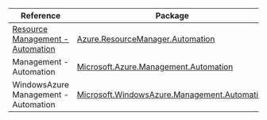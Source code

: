 | Reference | Package | Source |
|---|---|---|
|[Resource Management - Automation](resourcemanager.automation-readme.md)|[Azure.ResourceManager.Automation](https://www.nuget.org/packages/Azure.ResourceManager.Automation)|[GitHub](https://github.com/Azure/azure-sdk-for-net/blob/main/sdk/automation/Azure.ResourceManager.Automation)|
|Management - Automation|[Microsoft.Azure.Management.Automation](https://www.nuget.org/packages/Microsoft.Azure.Management.Automation)|[GitHub](https://github.com/Azure/azure-sdk-for-net/blob/main/)|
|WindowsAzure Management - Automation|[Microsoft.WindowsAzure.Management.Automation](https://www.nuget.org/packages/Microsoft.WindowsAzure.Management.Automation)|[GitHub](https://github.com/Azure/azure-sdk-for-net/blob/main/)|
